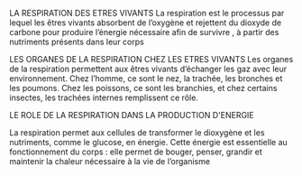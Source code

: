 LA RESPIRATION DES ETRES VIVANTS
La respiration est le processus par lequel les êtres vivants absorbent de l’oxygène et rejettent du dioxyde de carbone pour produire l’énergie nécessaire afin de survivre , à partir des nutriments présents dans leur corps

LES ORGANES DE LA RESPIRATION CHEZ LES ETRES VIVANTS
Les organes de la respiration permettent aux êtres vivants d’échanger les gaz avec leur environnement. Chez l’homme, ce sont le nez, la trachée, les bronches et les poumons. Chez les poissons, ce sont les branchies, et chez certains insectes, les trachées internes remplissent ce rôle.

LE ROLE DE LA RESPIRATION DANS LA PRODUCTION D'ENERGIE

La respiration permet aux cellules de transformer le dioxygène et les nutriments, comme le glucose, en énergie. Cette énergie est essentielle au fonctionnement du corps : elle permet de bouger, penser, grandir et maintenir la chaleur nécessaire à la vie de l’organisme

